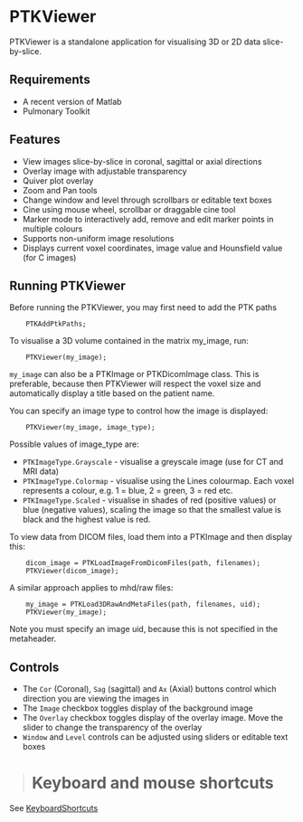 # PTKViewer

PTKViewer is a standalone application for visualising 3D or 2D data slice-by-slice.

## Requirements
  * A recent version of Matlab
  * Pulmonary Toolkit


## Features

  * View images slice-by-slice in coronal, sagittal or axial directions
  * Overlay image with adjustable transparency
  * Quiver plot overlay
  * Zoom and Pan tools
  * Change window and level through scrollbars or editable text boxes
  * Cine using mouse wheel, scrollbar or draggable cine tool
  * Marker mode to interactively add, remove and edit marker points in multiple colours
  * Supports non-uniform image resolutions
  * Displays current voxel coordinates, image value and Hounsfield value (for C images)

## Running PTKViewer

Before running the PTKViewer, you may first need to add the PTK paths
```
    PTKAddPtkPaths;
```

To visualise a 3D volume contained in the matrix my\_image, run:
```
    PTKViewer(my_image);
```
`my_image` can also be a PTKImage or PTKDicomImage class. This is preferable, because then PTKViewer will respect the voxel size and automatically display a title based on the patient name.


You can specify an image type to control how the image is displayed:
```
    PTKViewer(my_image, image_type);
```
Possible values of image\_type are:

  * `PTKImageType.Grayscale` - visualise a greyscale image (use for CT and MRI data)
  * `PTKImageType.Colormap`  - visualise using the Lines colourmap. Each voxel represents a colour, e.g. 1 = blue, 2 = green, 3 = red etc.
  * `PTKImageType.Scaled`       - visualise in shades of red (positive values) or blue (negative values), scaling the image so that the smallest value is black and the highest value is red.

To view data from DICOM files, load them into a PTKImage and then display this:
```
    dicom_image = PTKLoadImageFromDicomFiles(path, filenames);
    PTKViewer(dicom_image);
```
A similar approach applies to mhd/raw files:
```
    my_image = PTKLoad3DRawAndMetaFiles(path, filenames, uid);
    PTKViewer(my_image);
```
Note you must specify an image uid, because this is not specified in the metaheader.

## Controls
  * The `Cor` (Coronal), `Sag` (sagittal) and `Ax` (Axial) buttons control which direction you are viewing the images in
  * The `Image` checkbox toggles display of the background image
  * The `Overlay` checkbox toggles display of the overlay image. Move the slider to change the transparency of the overlay
  * `Window` and `Level` controls can be adjusted using sliders or editable text boxes




> # Keyboard and mouse shortcuts #

See [KeyboardShortcuts](./../gui/KeyboardShortcuts)
